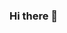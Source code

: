 ### Hi there 👋

<!--
**Scalfi/scalfi** is a ✨ _special_ ✨ repository because its `README.md` (this file) appears on your GitHub profile.
[![scalfi's github stats](https://github-readme-stats.vercel.app/api?username=scalfi&show_icons=true&theme=dark)](https://github.com/scalfi/)
Here are some ideas to get you started:

- 🔭 I’m currently working on ...
- 🌱 I’m currently learning ...
- 👯 I’m looking to collaborate on ...
- 🤔 I’m looking for help with ...
- 💬 Ask me about ...
- 📫 How to reach me: ...
- 😄 Pronouns: ...
- ⚡ Fun fact: ...
-->
